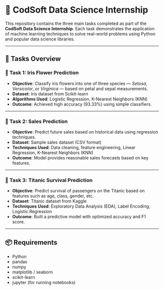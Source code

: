 # 💼 CodSoft Data Science Internship

This repository contains the three main tasks completed as part of the **CodSoft Data Science Internship**. Each task demonstrates the application of machine learning techniques to solve real-world problems using Python and popular data science libraries.

---

## 📁 Tasks Overview

### 🔹 Task 1: Iris Flower Prediction

- **Objective**: Classify iris flowers into one of three species — *Setosa*, *Versicolor*, or *Virginica* — based on petal and sepal measurements.
- **Dataset**: Iris dataset from Scikit-learn
- **Algorithms Used**: Logistic Regression, K-Nearest Neighbors (KNN)
- **Outcome**: Achieved high accuracy (93.33%) using simple classifiers.



---

### 🔹 Task 2: Sales Prediction

- **Objective**: Predict future sales based on historical data using regression techniques.
- **Dataset**: Sample sales dataset (CSV format)
- **Techniques Used**: Data cleaning, feature engineering, Linear Regression, K-Nearest Neighbors (KNN)
- **Outcome**: Model provides reasonable sales forecasts based on key features.



---

### 🔹 Task 3: Titanic Survival Prediction

- **Objective**: Predict survival of passengers on the Titanic based on features such as age, class, gender, etc.
- **Dataset**: Titanic dataset from Kaggle
- **Techniques Used**: Exploratory Data Analysis (EDA), Label Encoding, Logistic Regression
- **Outcome**: Built a predictive model with optimized accuracy and F1 score.



---

## 📦 Requirements

- Python 
- pandas
- numpy
- matplotlib / seaborn
- scikit-learn
- jupyter (for running notebooks)
